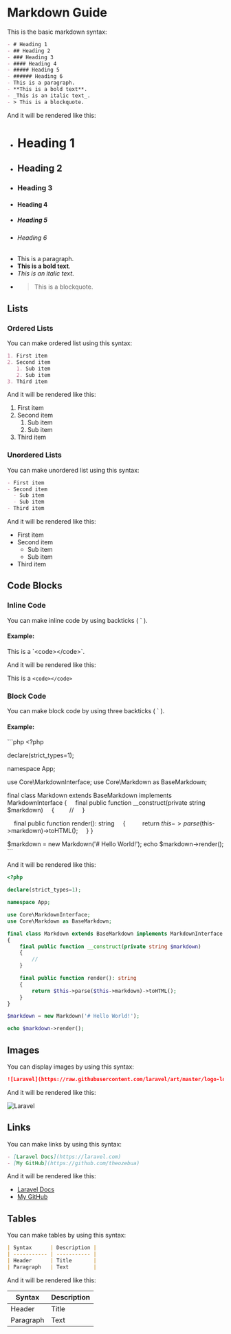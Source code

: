 # Markdown Guide

This is the basic markdown syntax:
```md
- # Heading 1
- ## Heading 2
- ### Heading 3
- #### Heading 4
- ##### Heading 5
- ###### Heading 6
- This is a paragraph.
- **This is a bold text**.
- _This is an italic text_.
- > This is a blockquote.
```

And it will be rendered like this:

- # Heading 1
- ## Heading 2
- ### Heading 3
- #### Heading 4
- ##### Heading 5
- ###### Heading 6
- This is a paragraph.
- **This is a bold text**.
- _This is an italic text_.
- > This is a blockquote.

## Lists

### Ordered Lists

You can make ordered list using this syntax:

```md
1. First item
2. Second item
   1. Sub item
   2. Sub item
3. Third item
```

And it will be rendered like this:

1. First item
2. Second item
	1. Sub item
    2. Sub item
3. Third item

### Unordered Lists

You can make unordered list using this syntax:

```md
- First item
- Second item
  - Sub item
  - Sub item
- Third item
```

And it will be rendered like this:

- First item
- Second item
	- Sub item
    - Sub item
- Third item

## Code Blocks

### Inline Code

You can make inline code by using backticks ( \` ).

#### Example:

This is a \`\<code\>\</code\>\`.

And it will be rendered like this:

This is a `<code></code>`

### Block Code

You can make block code by using three backticks ( \` ).

#### Example:

\```php
\<?php

declare(strict_types=1);

namespace App;

use Core\MarkdownInterface;
use Core\Markdown as BaseMarkdown;

final class Markdown extends BaseMarkdown implements MarkdownInterface
{
&nbsp;&nbsp;&nbsp;&nbsp;final public function __construct(private string $markdown)
&nbsp;&nbsp;&nbsp;&nbsp;{
&nbsp;&nbsp;&nbsp;&nbsp;&nbsp;&nbsp;&nbsp;&nbsp;//
&nbsp;&nbsp;&nbsp;&nbsp;}

&nbsp;&nbsp;&nbsp;&nbsp;final public function render(): string
&nbsp;&nbsp;&nbsp;&nbsp;{
&nbsp;&nbsp;&nbsp;&nbsp;&nbsp;&nbsp;&nbsp;&nbsp; return $this->parse($this->markdown)->toHTML();
&nbsp;&nbsp;&nbsp;&nbsp;}
}

$markdown = new Markdown('# Hello World!');
echo $markdown->render();
\```

And it will be rendered like this:

```php
<?php

declare(strict_types=1);

namespace App;

use Core\MarkdownInterface;
use Core\Markdown as BaseMarkdown;

final class Markdown extends BaseMarkdown implements MarkdownInterface
{
    final public function __construct(private string $markdown)
	{
        //
    }

    final public function render(): string
    {
        return $this->parse($this->markdown)->toHTML();
    }
}

$markdown = new Markdown('# Hello World!');

echo $markdown->render();
```

## Images

You can display images by using this syntax:

```md
![Laravel](https://raw.githubusercontent.com/laravel/art/master/logo-lockup/4%20PNG/3%20RGB/1%20Full%20Color/laravel-logolockup-rgb-red.png)
```

And it will be rendered like this:

![Laravel](https://raw.githubusercontent.com/laravel/art/master/logo-lockup/4%20PNG/3%20RGB/1%20Full%20Color/laravel-logolockup-rgb-red.png)

## Links

You can make links by using this syntax:

```md
- [Laravel Docs](https://laravel.com)
- [My GitHub](https://github.com/theozebua)
```

And it will be rendered like this:

- [Laravel Docs](https://laravel.com)
- [My GitHub](https://github.com/theozebua)

## Tables

You can make tables by using this syntax:

```md
| Syntax      | Description |
| ----------- | ----------- |
| Header      | Title       |
| Paragraph   | Text        |
```

And it will be rendered like this:

| Syntax      | Description |
| ----------- | ----------- |
| Header      | Title       |
| Paragraph   | Text        |